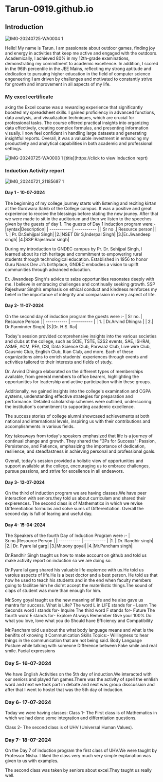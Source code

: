 # Tarun-0919.github.io
## Introduction  
![IMG-20240725-WA0004 1](https://github.com/user-attachments/assets/94c1351a-f104-4a2d-ba3d-a5a3566547f5)

Hello! My name is Tarun. I am passionate about outdoor games, finding joy and energy in activities that keep me active and engaged with the outdoors. Academically, I achieved 80% in my 12th-grade examinations, demonstrating my commitment to academic excellence. In addition, I scored in the 96th percentile in the JEE Mains, reflecting my strong aptitude and dedication to pursuing higher education in the field of computer science engeneering I am driven by challenges and motivated to constantly strive for growth and improvement in all aspects of my life.
### My excel certificate
aking the Excel course was a rewarding experience that significantly boosted my spreadsheet skills. I gained proficiency in advanced functions, data analysis, and visualization techniques, which are crucial for professional tasks. The course offered practical insights into organizing data effectively, creating complex formulas, and presenting information visually. I now feel confident in handling large datasets and generating insightful reports. Overall, it was a valuable investment in enhancing my productivity and analytical capabilities in both academic and professional settings.

![IMG-20240725-WA0003 1](https://github.com/user-attachments/assets/a5fd6449-52a2-4dc1-b0a2-a9844d143c9a)
[title](https://click to view Induction reprt)
### Induction Activity report
![IMG_20240721_21185687 1](https://github.com/user-attachments/assets/8aa876b6-8956-46df-abfa-ea8ba6152c49)
#### Day 1 - 10-07-2024
The beginning of my college journey starts with listening and reciting kirtan at the Gurdwara Sahib of the College campus. It was a positive and great experience to receive the blessings before stating the new jouney. After that we were made to sit in the auditorium and then we listen to the speeches given by the guests of day 1. The guests of Day 1 induction program were:-
|syntax|Description|
| ----------- | ----------- |
| Sr no .| Resource person|
| 1. | Pr. Dr.Sehijpal Singh|
|2.|NSET Dir S,Inderpal Singh|
|3.|Er.Jiwandeep singh|
|4.|SSP Rajeshwar singh|

During my introduction to GNDEC campus by Pr. Dr. Sehijpal Singh, I learned about its rich heritage and commitment to empowering rural students through technological education. Established in 1956 to honor Guru Nanak Dev Ji’s birthplace, GNDEC embodies a vision to uplift communities through advanced education.

Er. Jiwandeep Singh's advice to seize opportunities resonates deeply with me. I believe in embracing challenges and continually seeking growth. SSP Rajeshwar Singh’s emphasis on ethical conduct and kindness reinforces my belief in the importance of integrity and compassion in every aspect of life.

#### Day 2- 11-07-2024
On the second day of induction program the guests were :-
| Sr no. | Resource Person |
| ----------- | ----------- |
| 1. | Dr.Arvind Dhingra |
| 2.| Dr.Parminder Singh|
|3.|Dr. H.S. Rai|

Today's session provided comprehensive insights into the various societies and clubs at the college, such as SCIE, TSTE, E2S2 events, SAE, ISHRAI, ASME, ACM, PFA, CSI, Data Science Club, Parwaaz Club, Live wire Club, Causmic Club, English Club, Itian Club, and more. Each of these organizations aims to enrich students' experiences through events and activities tailored to their interests and fields of study.

Dr. Arvind Dhingra elaborated on the different types of memberships available, from general members to office bearers, highlighting the opportunities for leadership and active participation within these groups.

Additionally, we gained insights into the college's examination and CGPA systems, understanding effective strategies for preparation and performance. Detailed scholarship schemes were outlined, underscoring the institution's commitment to supporting academic excellence.

The success stories of college alumni showcased achievements at both national and international levels, inspiring us with their contributions and accomplishments in various fields.

Key takeaways from today's speakers emphasized that life is a journey of continual change and growth. They shared the "3Ps for Success": Passion, Persistence, and Patience, emphasizing the importance of dedication, resilience, and steadfastness in achieving personal and professional goals.

Overall, today's session provided a holistic view of opportunities and support available at the college, encouraging us to embrace challenges, pursue passions, and strive for excellence in all endeavors.
#### Day 3- 12-07-2024
On the third of induction program  we are having classes.We have peer interaction with seniors.they told us about curriculam and shared their expierences.
The second class is of Mathematics in which we revise Differentiation formulas and solve sums of Differentiation. Overall the second day is full of learing and useful day.

#### Day 4- 15-04-2024
The Speakers of the fourth Day of Induction Program were :-
| Sr.no.|Resource Person |
| ----------- | ----------- |
|1. | Dr. Randhir singh|
|2.| Dr. Pyare lal garg|
|3.|Mr.sony goyal|
|4.|Mr.Pancham singh|

Dr.Randhir Singh taught us how to make account on github and told us make activity report on induction so we are doing so.

Dr.Pyare lal garg shared his valuable life expiernce with us.He told us varoius aspects of life.He is a  best doctor and a best person. He told us that how he used to teach his students and in the end when faculty members going to facilitae him he did'nt accept the materilistic things.The sound of claps of student was more than enough for him.

Mr.Sony goyal taught us the new meaning of life and he also gave us mantra for success.
What is Life?
The word L in LIFE stands for - Learn
The Seconds word I stands for- Inquire
The third word F stands for- Future
The fourth word E stands for- Explore
ALways Remember
Give your 100%
Do what you love, love what you do
Should have Efficiency and Compatibility

Mr.Pancham told us about the what body language means and what is the benifits of knowing it
Communication Skills
Topics:-
Willingness to hear things in the communication that are not being said.
Body Language
Posture while talking with someone
Difference between Fake smile and real smile.
Facial expressions

### Day 5- 16-07-2024
 We have English Activities on the 5th day of induction.We interacted with our seniors and played fun games.There was the activity of spell the enhlish word and next we took part in debate and next was group disscussion and after that I went to hostel that was the 5th day of induction.
### Day 6- 17-07-2024
Today we were having classes:
Class 1-
The First class is of Mathematics in which we had done some integration and differntiation questions.

Class 2-
The second class is of UHV (Universal Human Values).
### Day 7- 18-07-2024
On the Day 7 of induction program the first class of UHV.We were taught by Professor Nisha. I liked the class very much very simple explanation was given to us with examples.

The second class was taken by seniors about excel.They taught us really well.
